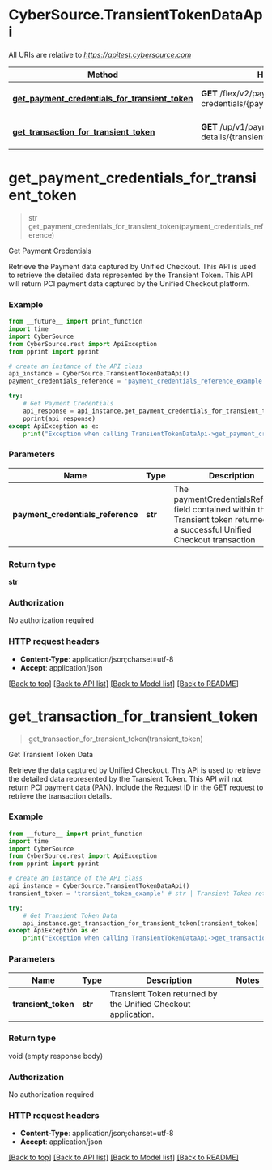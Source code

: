 # CyberSource.TransientTokenDataApi

All URIs are relative to *https://apitest.cybersource.com*

Method | HTTP request | Description
------------- | ------------- | -------------
[**get_payment_credentials_for_transient_token**](TransientTokenDataApi.md#get_payment_credentials_for_transient_token) | **GET** /flex/v2/payment-credentials/{paymentCredentialsReference} | Get Payment Credentials
[**get_transaction_for_transient_token**](TransientTokenDataApi.md#get_transaction_for_transient_token) | **GET** /up/v1/payment-details/{transientToken} | Get Transient Token Data


# **get_payment_credentials_for_transient_token**
> str get_payment_credentials_for_transient_token(payment_credentials_reference)

Get Payment Credentials

Retrieve the Payment data captured by Unified Checkout. This API is used to retrieve the detailed data represented by the Transient Token. This API will return PCI payment data captured by the Unified Checkout platform.

### Example 
```python
from __future__ import print_function
import time
import CyberSource
from CyberSource.rest import ApiException
from pprint import pprint

# create an instance of the API class
api_instance = CyberSource.TransientTokenDataApi()
payment_credentials_reference = 'payment_credentials_reference_example' # str | The paymentCredentialsReference field contained within the Transient token returned from a successful Unified Checkout transaction 

try: 
    # Get Payment Credentials
    api_response = api_instance.get_payment_credentials_for_transient_token(payment_credentials_reference)
    pprint(api_response)
except ApiException as e:
    print("Exception when calling TransientTokenDataApi->get_payment_credentials_for_transient_token: %s\n" % e)
```

### Parameters

Name | Type | Description  | Notes
------------- | ------------- | ------------- | -------------
 **payment_credentials_reference** | **str**| The paymentCredentialsReference field contained within the Transient token returned from a successful Unified Checkout transaction  | 

### Return type

**str**

### Authorization

No authorization required

### HTTP request headers

 - **Content-Type**: application/json;charset=utf-8
 - **Accept**: application/json

[[Back to top]](#) [[Back to API list]](../README.md#documentation-for-api-endpoints) [[Back to Model list]](../README.md#documentation-for-models) [[Back to README]](../README.md)

# **get_transaction_for_transient_token**
> get_transaction_for_transient_token(transient_token)

Get Transient Token Data

Retrieve the data captured by Unified Checkout. This API is used to retrieve the detailed data represented by the Transient Token. This API will not return PCI payment data (PAN). Include the Request ID in the GET request to retrieve the transaction details.

### Example 
```python
from __future__ import print_function
import time
import CyberSource
from CyberSource.rest import ApiException
from pprint import pprint

# create an instance of the API class
api_instance = CyberSource.TransientTokenDataApi()
transient_token = 'transient_token_example' # str | Transient Token returned by the Unified Checkout application. 

try: 
    # Get Transient Token Data
    api_instance.get_transaction_for_transient_token(transient_token)
except ApiException as e:
    print("Exception when calling TransientTokenDataApi->get_transaction_for_transient_token: %s\n" % e)
```

### Parameters

Name | Type | Description  | Notes
------------- | ------------- | ------------- | -------------
 **transient_token** | **str**| Transient Token returned by the Unified Checkout application.  | 

### Return type

void (empty response body)

### Authorization

No authorization required

### HTTP request headers

 - **Content-Type**: application/json;charset=utf-8
 - **Accept**: application/json

[[Back to top]](#) [[Back to API list]](../README.md#documentation-for-api-endpoints) [[Back to Model list]](../README.md#documentation-for-models) [[Back to README]](../README.md)

